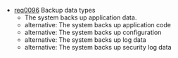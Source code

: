 * [req0096](https://github.com/DomainDrivenArchitecture/ddaRequirement/blob/master/en/requirements/req0096.md) Backup data types
  * The system backs up application data.
  * alternative: The system backs up application code
  * alternative: The system backs up configuration
  * alternative: The system backs up log data
  * alternative: The system backs up security log data